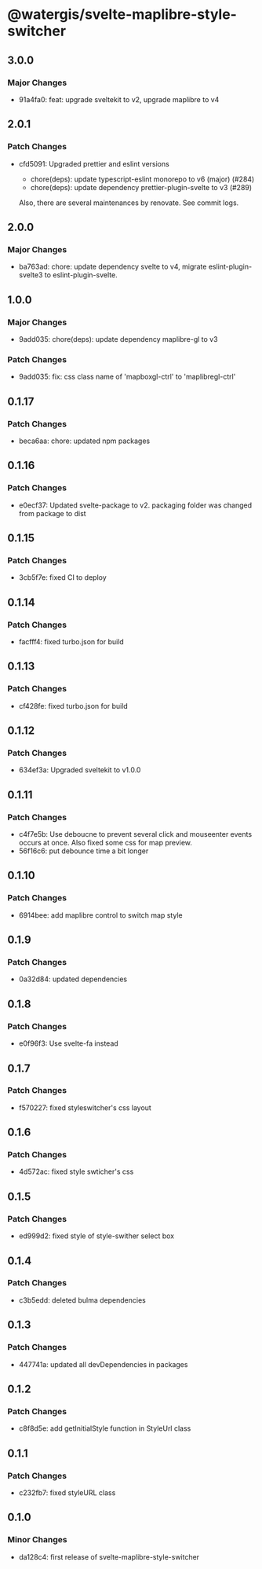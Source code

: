 # @watergis/svelte-maplibre-style-switcher

## 3.0.0

### Major Changes

- 91a4fa0: feat: upgrade sveltekit to v2, upgrade maplibre to v4

## 2.0.1

### Patch Changes

- cfd5091: Upgraded prettier and eslint versions

  - chore(deps): update typescript-eslint monorepo to v6 (major) (#284)
  - chore(deps): update dependency prettier-plugin-svelte to v3 (#289)

  Also, there are several maintenances by renovate. See commit logs.

## 2.0.0

### Major Changes

- ba763ad: chore: update dependency svelte to v4, migrate eslint-plugin-svelte3 to eslint-plugin-svelte.

## 1.0.0

### Major Changes

- 9add035: chore(deps): update dependency maplibre-gl to v3

### Patch Changes

- 9add035: fix: css class name of 'mapboxgl-ctrl' to 'maplibregl-ctrl'

## 0.1.17

### Patch Changes

- beca6aa: chore: updated npm packages

## 0.1.16

### Patch Changes

- e0ecf37: Updated svelte-package to v2. packaging folder was changed from package to dist

## 0.1.15

### Patch Changes

- 3cb5f7e: fixed CI to deploy

## 0.1.14

### Patch Changes

- facfff4: fixed turbo.json for build

## 0.1.13

### Patch Changes

- cf428fe: fixed turbo.json for build

## 0.1.12

### Patch Changes

- 634ef3a: Upgraded sveltekit to v1.0.0

## 0.1.11

### Patch Changes

- c4f7e5b: Use deboucne to prevent several click and mouseenter events occurs at once. Also fixed some css for map preview.
- 56f16c6: put debounce time a bit longer

## 0.1.10

### Patch Changes

- 6914bee: add maplibre control to switch map style

## 0.1.9

### Patch Changes

- 0a32d84: updated dependencies

## 0.1.8

### Patch Changes

- e0f96f3: Use svelte-fa instead

## 0.1.7

### Patch Changes

- f570227: fixed styleswitcher's css layout

## 0.1.6

### Patch Changes

- 4d572ac: fixed style swticher's css

## 0.1.5

### Patch Changes

- ed999d2: fixed style of style-swither select box

## 0.1.4

### Patch Changes

- c3b5edd: deleted bulma dependencies

## 0.1.3

### Patch Changes

- 447741a: updated all devDependencies in packages

## 0.1.2

### Patch Changes

- c8f8d5e: add getInitialStyle function in StyleUrl class

## 0.1.1

### Patch Changes

- c232fb7: fixed styleURL class

## 0.1.0

### Minor Changes

- da128c4: first release of svelte-maplibre-style-switcher
